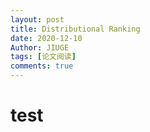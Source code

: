 ```yaml
---
layout: post
title: Distributional Ranking
date: 2020-12-10
Author: JIUGE 
tags: [论文阅读]
comments: true
---
```




# test